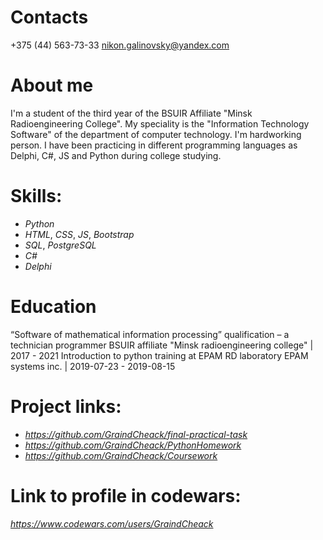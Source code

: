 # Contacts
+375 (44) 563-73-33 nikon.galinovsky@yandex.com

# About me

I'm a student of the third year of the BSUIR Affiliate "Minsk Radioengineering College". My speciality is the "Information Technology Software" of the department of computer technology. I'm hardworking person. I have been practicing in different programming languages as Delphi, C#, JS and Python during college studying.

# Skills:

- _Python_
- _HTML_, _CSS_, _JS_, _Bootstrap_
- _SQL_, _PostgreSQL_
- _C#_
- _Delphi_

# Education
“Software of mathematical information processing” qualification – a technician programmer BSUIR affiliate "Minsk radioengineering college" | 2017 - 2021
Introduction to python training at EPAM RD laboratory EPAM systems inc. | 2019-07-23 - 2019-08-15



# Project links:

- _https://github.com/GraindCheack/final-practical-task_
- _https://github.com/GraindCheack/PythonHomework_
- _https://github.com/GraindCheack/Coursework_

# Link to profile in codewars: 
_https://www.codewars.com/users/GraindCheack_
